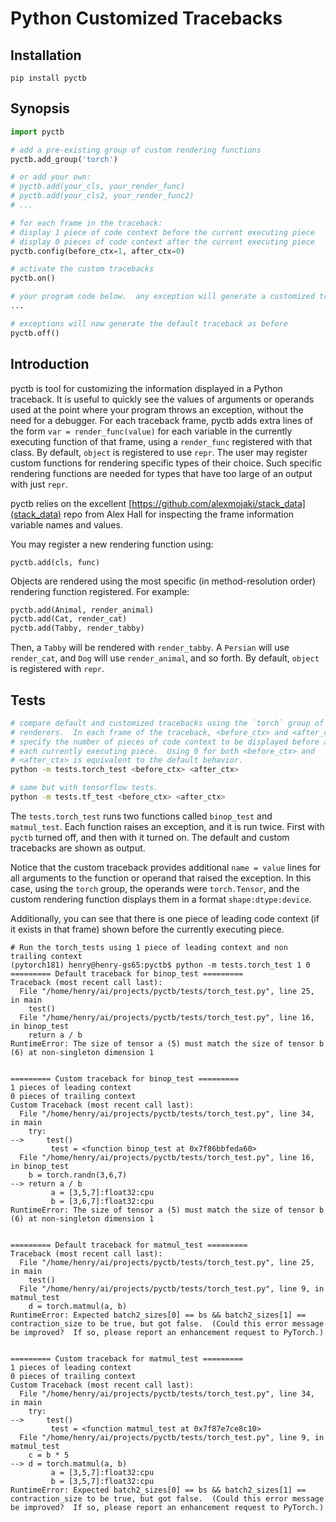 # Python Customized Tracebacks

## Installation

```
pip install pyctb 
```

## Synopsis

```python
import pyctb

# add a pre-existing group of custom rendering functions
pyctb.add_group('torch')

# or add your own:
# pyctb.add(your_cls, your_render_func)
# pyctb.add(your_cls2, your_render_func2)
# ...

# for each frame in the traceback:
# display 1 piece of code context before the current executing piece
# display 0 pieces of code context after the current executing piece
pyctb.config(before_ctx=1, after_ctx=0)

# activate the custom tracebacks
pyctb.on()

# your program code below.  any exception will generate a customized traceback
...

# exceptions will now generate the default traceback as before
pyctb.off()
```

## Introduction

pyctb is tool for customizing the information displayed in a Python traceback.
It is useful to quickly see the values of arguments or operands used at the
point where your program throws an exception, without the need for a debugger.
For each traceback frame, pyctb adds extra lines of the form `var =
render_func(value)` for each variable in the currently executing function of
that frame, using a `render_func` registered with that class.  By default,
`object` is registered to use `repr`.  The user may register custom functions for
rendering specific types of their choice.  Such specific rendering functions
are needed for types that have too large of an output with just `repr`.

pyctb relies on the excellent
[https://github.com/alexmojaki/stack_data](stack_data) repo from Alex Hall for
inspecting the frame information variable names and values.

You may register a new rendering function using:

`pyctb.add(cls, func)`

Objects are rendered using the most specific (in method-resolution order)
rendering function registered.  For example:

```python
pyctb.add(Animal, render_animal)
pyctb.add(Cat, render_cat)
pyctb.add(Tabby, render_tabby)
```

Then, a `Tabby` will be rendered with `render_tabby`.  A `Persian` will use
`render_cat`, and `Dog` will use `render_animal`, and so forth.  By default,
`object` is registered with `repr`.

## Tests

```bash
# compare default and customized tracebacks using the `torch` group of
# renderers.  In each frame of the traceback, <before_ctx> and <after_ctx>
# specify the number of pieces of code context to be displayed before and after
# each currently executing piece.  Using 0 for both <before_ctx> and
# <after_ctx> is equivalent to the default behavior.
python -m tests.torch_test <before_ctx> <after_ctx>

# same but with tensorflow tests.
python -m tests.tf_test <before_ctx> <after_ctx>
```

The `tests.torch_test` runs two functions called `binop_test` and
`matmul_test`.  Each function raises an exception, and it is run twice.  First
with `pyctb` turned off, and then with it turned on.  The default and custom
tracebacks are shown as output.

Notice that the custom traceback provides additional `name = value` lines for
all arguments to the function or operand that raised the exception.  In this
case, using the `torch` group, the operands were `torch.Tensor`, and the custom
rendering function displays them in a format `shape:dtype:device`.

Additionally, you can see that there is one piece of leading code context (if
it exists in that frame) shown before the currently executing piece.

```
# Run the torch_tests using 1 piece of leading context and non trailing context
(pytorch181) henry@henry-gs65:pyctb$ python -m tests.torch_test 1 0
========= Default traceback for binop_test =========
Traceback (most recent call last):
  File "/home/henry/ai/projects/pyctb/tests/torch_test.py", line 25, in main
    test()
  File "/home/henry/ai/projects/pyctb/tests/torch_test.py", line 16, in binop_test
    return a / b
RuntimeError: The size of tensor a (5) must match the size of tensor b (6) at non-singleton dimension 1


========= Custom traceback for binop_test =========
1 pieces of leading context
0 pieces of trailing context
Custom Traceback (most recent call last):
  File "/home/henry/ai/projects/pyctb/tests/torch_test.py", line 34, in main
    try:
-->     test()
         test = <function binop_test at 0x7f86bbfeda60>
  File "/home/henry/ai/projects/pyctb/tests/torch_test.py", line 16, in binop_test
    b = torch.randn(3,6,7)
--> return a / b
         a = [3,5,7]:float32:cpu
         b = [3,6,7]:float32:cpu
RuntimeError: The size of tensor a (5) must match the size of tensor b (6) at non-singleton dimension 1


========= Default traceback for matmul_test =========
Traceback (most recent call last):
  File "/home/henry/ai/projects/pyctb/tests/torch_test.py", line 25, in main
    test()
  File "/home/henry/ai/projects/pyctb/tests/torch_test.py", line 9, in matmul_test
    d = torch.matmul(a, b)
RuntimeError: Expected batch2_sizes[0] == bs && batch2_sizes[1] == contraction_size to be true, but got false.  (Could this error message be improved?  If so, please report an enhancement request to PyTorch.)


========= Custom traceback for matmul_test =========
1 pieces of leading context
0 pieces of trailing context
Custom Traceback (most recent call last):
  File "/home/henry/ai/projects/pyctb/tests/torch_test.py", line 34, in main
    try:
-->     test()
         test = <function matmul_test at 0x7f87e7ce8c10>
  File "/home/henry/ai/projects/pyctb/tests/torch_test.py", line 9, in matmul_test
    c = b * 5
--> d = torch.matmul(a, b)
         a = [3,5,7]:float32:cpu
         b = [3,5,7]:float32:cpu
RuntimeError: Expected batch2_sizes[0] == bs && batch2_sizes[1] == contraction_size to be true, but got false.  (Could this error message be improved?  If so, please report an enhancement request to PyTorch.)
```


